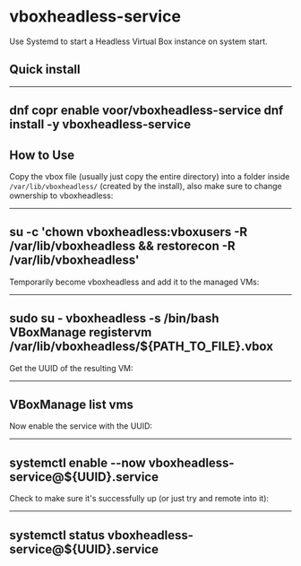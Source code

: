# vboxheadless-service
Use Systemd to start a Headless Virtual Box instance on system start.

## Quick install

---
dnf copr enable voor/vboxheadless-service
dnf install -y vboxheadless-service
---

## How to Use

Copy the vbox file (usually just copy the entire directory) into a folder inside `/var/lib/vboxheadless/` (created by the install), also make sure to change ownership to vboxheadless:

---
su -c 'chown vboxheadless:vboxusers -R /var/lib/vboxheadless && restorecon -R /var/lib/vboxheadless'
---

Temporarily become vboxheadless and add it to the managed VMs:

---
sudo su - vboxheadless -s /bin/bash
VBoxManage registervm /var/lib/vboxheadless/${PATH_TO_FILE}.vbox
---

Get the UUID of the resulting VM:

---
VBoxManage list vms
---

Now enable the service with the UUID:

---
systemctl enable --now vboxheadless-service@${UUID}.service
---

Check to make sure it's successfully up (or just try and remote into it):

---
systemctl status vboxheadless-service@${UUID}.service
---
